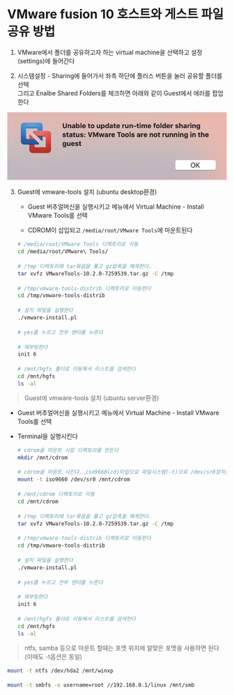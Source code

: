 # VMware fusion 10 호스트와 게스트 파일 공유 방법

1. VMware에서 폴더를 공유하고자 하는 virtual machine을 선택하고 설정(settings)에 들어간다

2. 시스템설정 - Sharing에 들어가서 좌측 하단에 플러스 버튼을 눌러 공유할 폴더를 선택  
   그리고 Enalbe Shared Folders를 체크하면 아래와 같이 Guest에서 에러를 팝업한다

![Unable to update run-time folder sharing status: VMware Tools are not running in the guest](./imgs/vmwaretoosartnot.png)

3. Guest에 vmware-tools 설치 (ubuntu desktop환경)

   - Guest 버추얼머신을 실행시키고 메뉴에서 Virtual Machine - Install VMware Tools를 선택

   - CDROM이 삽입되고 `/media/root/VMware Tools`에 마운트된다

   ```bash
   # /media/root/VMware Tools 디렉토리로 이동
   cd /media/root/VMware\ Tools/

   # /tmp 디렉토리에 tar묶음을 풀고 gz압축을 해제한다.
   tar xvfz VMwareTools-10.2.0-7259539.tar.gz -C /tmp

   # /tmp/vmware-tools-distrib 디렉토리로 이동한다
   cd /tmp/vmware-tools-distrib

   # 설치 파일을 실행한다
   ./vmware-install.pl

   # yes를 누르고 전부 엔터를 누른다

   # 재부팅한다
   init 6

   # /mnt/hgfs 폴더로 이동해서 리스트를 검색한다
   cd /mnt/hgfs
   ls -al
   ```

> Guest에 vmware-tools 설치 (ubuntu server환경)

- Guest 버추얼머신을 실행시키고 메뉴에서 Virtual Machine - Install VMware Tools를 선택

- Terminal을 실행시킨다

  ```bash
  # cdrom을 마운트 시킬 디렉토리를 만든다
  mkdir /mnt/cdrom

  # cdrom을 마운트 시킨다. iso9660(cd)타입으로 파일시스템(-t)으로 /dev/sr0장치를 /mnt/cdrom에 마운트
  mount -t iso9660 /dev/sr0 /mnt/cdrom

  # /mnt/cdrom 디렉토리로 이동
  cd /mnt/cdrom

  # /tmp 디렉토리에 tar묶음을 풀고 gz압축을 해제한다.
  tar xvfz VMwareTools-10.2.0-7259539.tar.gz -C /tmp

  # /tmp/vmware-tools-distrib 디렉토리로 이동한다
  cd /tmp/vmware-tools-distrib

  # 설치 파일을 실행한다
  ./vmware-install.pl

  # yes를 누르고 전부 엔터를 누른다

  # 재부팅한다
  init 6

  # /mnt/hgfs 폴더로 이동해서 리스트를 검색한다
  cd /mnt/hgfs
  ls -al
  ```

> ntfs, samba 등으로 마운트 할때는 포멧 위치에 알맞은 포멧을 사용하면 된다(이때도 -t옵션은 동일)

```bash
mount -t ntfs /dev/hda2 /mnt/winxp

mount -t smbfs -o username=root //192.168.0.1/linux /mnt/smb
```
